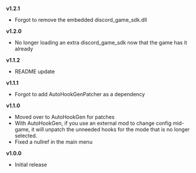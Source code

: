 **v1.2.1**
* Forgot to remove the embedded discord_game_sdk.dll

**v1.2.0**
* No longer loading an extra discord_game_sdk now that the game has it already

**v1.1.2**
* README update

**v1.1.1**
* Forgot to add AutoHookGenPatcher as a dependency

**v1.1.0**
* Moved over to AutoHookGen for patches
* With AutoHookGen, if you use an external mod to change config mid-game, it will unpatch the unneeded hooks for the mode that is no longer selected.
* Fixed a nullref in the main menu

**v1.0.0**
* Initial release